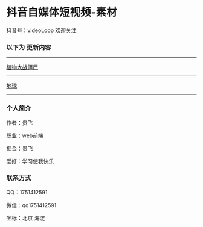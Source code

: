 # 抖音自媒体短视频-素材

抖音号：videoLoop  欢迎关注

### 以下为 更新内容
<hr>

[植物大战僵尸](https://evelope.github.io/TikTok-Media/h5-game-plantsVSzombies)<br>
<hr>

[地球](https://evelope.github.io/TikTok-Media/fanScape)<br>
<hr>


### 个人简介

作者：贵飞

职业：web前端

掘金：贵飞

爱好：学习使我快乐

### 联系方式

QQ：1751412591

微信：qq1751412591

坐标：北京 海淀
